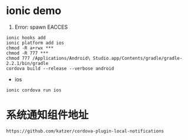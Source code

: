 # ionic demo

1. Error: spawn EACCES
```
ionic hooks add
ionic platform add ios
chmod -R a+rwx ***
chmod -R 777 ***
chmod 777 /Applications/Android\ Studio.app/Contents/gradle/gradle-2.2.1/bin/gradle
cordova build --release --verbose android
```

- ios
```
ionic cordova run ios
```

# 系统通知组件地址
```
https://github.com/katzer/cordova-plugin-local-notifications
```